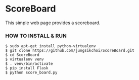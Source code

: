 # ScoreBoard
This simple web page provides a scoreboard.

### HOW TO INSTALL & RUN

```
$ sudo apt-get install python-virtualenv
$ git clone https://github.com/jungsikchoi/ScoreBoard.git
$ cd ScoreBoard
$ virtualenv venv
$ . venv/bin/activate
$ pip install Flask
$ python score_board.py
```
